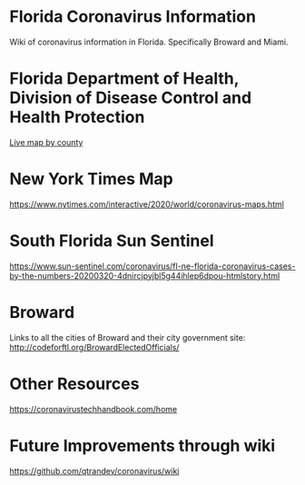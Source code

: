 # Florida Coronavirus Information
Wiki of coronavirus information in Florida. Specifically Broward and Miami.

# Florida Department of Health, Division of Disease Control and Health Protection
[Live map by county][1]

# New York Times Map
https://www.nytimes.com/interactive/2020/world/coronavirus-maps.html

# South Florida Sun Sentinel
https://www.sun-sentinel.com/coronavirus/fl-ne-florida-coronavirus-cases-by-the-numbers-20200320-4dnircjpyjbl5g44ihlep6dpou-htmlstory.html

# Broward
Links to all the cities of Broward and their city government site:  
http://codeforftl.org/BrowardElectedOfficials/

# Other Resources
https://coronavirustechhandbook.com/home

# Future Improvements through wiki
https://github.com/qtrandev/coronavirus/wiki

[1]: https://experience.arcgis.com/experience/96dd742462124fa0b38ddedb9b25e429/
